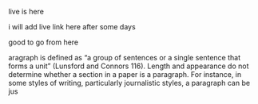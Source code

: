 
live is here 

i will add live link here after some days


good to go 
from here


aragraph is defined as “a group of sentences or a single sentence that forms a unit” (Lunsford and Connors 116). Length and appearance do not determine whether a section in a paper is a paragraph. For instance, in some styles of writing, particularly journalistic styles, a paragraph can be jus
